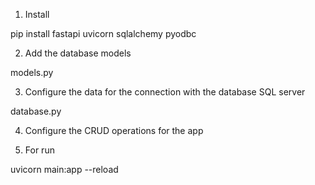 1. Install

pip install fastapi uvicorn sqlalchemy pyodbc

2. Add the database models

models.py

3. Configure the data for the connection with the database SQL server

database.py

4. Configure the CRUD operations for the app

5. For run 

uvicorn main:app --reload
